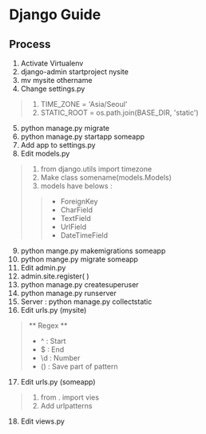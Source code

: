 # Django Guide

## Process

1. Activate Virtualenv
2. django-admin startproject nysite
3. mv mysite othername
4. Change settings.py 
> 1. TIME_ZONE = 'Asia/Seoul'
> 2. STATIC_ROOT = os.path.join(BASE\_DIR, 'static')
5. python manage.py migrate
6. python manage.py startapp someapp
7. Add app to settings.py
8. Edit models.py
> 1. from django.utils import timezone
> 2. Make class somename(models.Models)
> 3. models have belows :
>> * ForeignKey
>> * CharField
>> * TextField
>> * UrlField
>> * DateTimeField
9. python mange.py makemigrations someapp
10. python mange.py migrate someapp
11. Edit admin.py
12. admin.site.register( )
13. python manage.py createsuperuser
14. python manage.py runserver
15. Server : python manage.py collectstatic
16. Edit urls.py (mysite)
> ** Regex **
> * ^ : Start
> * $ : End
> * \d : Number
> * () : Save part of pattern
17. Edit urls.py (someapp)
> 1. from . import vies
> 2. Add urlpatterns 
18. Edit views.py